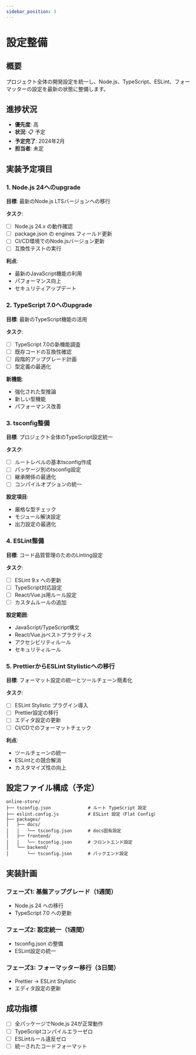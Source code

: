 ```yaml
---
sidebar_position: 3
---
```


# 設定整備

## 概要

プロジェクト全体の開発設定を統一し、Node.js、TypeScript、ESLint、フォーマッターの設定を最新の状態に整備します。

## 進捗状況

- **優先度**: 高
- **状況**: 📋 予定
- **予定完了**: 2024年2月
- **担当者**: 未定

## 実装予定項目

### 1. Node.js 24へのupgrade
**目標**: 最新のNode.js LTSバージョンへの移行

**タスク**:
- [ ] Node.js 24.x の動作確認
- [ ] package.json の engines フィールド更新
- [ ] CI/CD環境でのNode.jsバージョン更新
- [ ] 互換性テストの実行

**利点**:
- 最新のJavaScript機能の利用
- パフォーマンス向上
- セキュリティアップデート

### 2. TypeScript 7.0へのupgrade
**目標**: 最新のTypeScript機能の活用

**タスク**:
- [ ] TypeScript 7.0の新機能調査
- [ ] 既存コードの互換性確認
- [ ] 段階的アップグレード計画
- [ ] 型定義の最適化

**新機能**:
- 強化された型推論
- 新しい型機能
- パフォーマンス改善

### 3. tsconfig整備
**目標**: プロジェクト全体のTypeScript設定統一

**タスク**:
- [ ] ルートレベルの基本tsconfig作成
- [ ] パッケージ別のtsconfig設定
- [ ] 継承関係の最適化
- [ ] コンパイルオプションの統一

**設定項目**:
- 厳格な型チェック
- モジュール解決設定
- 出力設定の最適化

### 4. ESLint整備
**目標**: コード品質管理のためのLinting設定

**タスク**:
- [ ] ESLint 9.x への更新
- [ ] TypeScript対応設定
- [ ] React/Vue.js用ルール設定
- [ ] カスタムルールの追加

**設定範囲**:
- JavaScript/TypeScript構文
- React/Vue.jsベストプラクティス
- アクセシビリティルール
- セキュリティルール

### 5. PrettierからESLint Stylisticへの移行
**目標**: フォーマット設定の統一とツールチェーン簡素化

**タスク**:
- [ ] ESLint Stylistic プラグイン導入
- [ ] Prettier設定の移行
- [ ] エディタ設定の更新
- [ ] CI/CDでのフォーマットチェック

**利点**:
- ツールチェーンの統一
- ESLintとの競合解消
- カスタマイズ性の向上

## 設定ファイル構成（予定）

```
online-store/
├── tsconfig.json              # ルート TypeScript 設定
├── eslint.config.js           # ESLint 設定（Flat Config）
├── packages/
│   ├── docs/
│   │   └── tsconfig.json      # docs固有設定
│   ├── frontend/
│   │   └── tsconfig.json      # フロントエンド設定
│   └── backend/
│       └── tsconfig.json      # バックエンド設定
```

## 実装計画

### フェーズ1: 基盤アップグレード（1週間）
- Node.js 24 への移行
- TypeScript 7.0 への更新

### フェーズ2: 設定統一（1週間）
- tsconfig.json の整備
- ESLint設定の統一

### フェーズ3: フォーマッター移行（3日間）
- Prettier → ESLint Stylistic
- エディタ設定の更新

## 成功指標

- [ ] 全パッケージでNode.js 24が正常動作
- [ ] TypeScriptコンパイルエラーゼロ
- [ ] ESLintルール違反ゼロ
- [ ] 統一されたコードフォーマット 